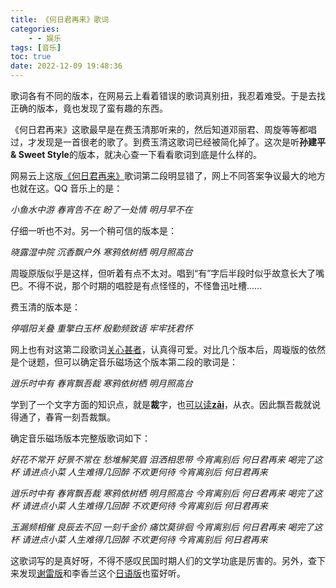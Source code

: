 ```yaml
---
title: 《何日君再来》歌词
categories:
    - - 娱乐
tags: [音乐]
toc: true
date: 2022-12-09 19:48:36
---
```


歌词各有不同的版本，在网易云上看着错误的歌词真别扭，我忍着难受。于是去找正确的版本，竟也发现了蛮有趣的东西。

<!-- more -->

《何日君再来》这歌最早是在费玉清那听来的，然后知道邓丽君、周旋等等都唱过，才发现是一首很老的歌了。到费玉清这歌词已经被简化掉了。这次是听**孙建平 & Sweet Style**的版本，就决心查一下看看歌词到底是什么样的。

网易云上这版[《何日君再来》](https://music.163.com/#/song?id=379000)歌词第二段明显错了，网上不同答案争议最大的地方也就在这。QQ 音乐上的是：

_小鱼水中游 春宵告不在
盼了一处情 明月早不在_

仔细一听也不对。另一个稍可信的版本是：

_晓露湿中院 沉香飘户外
寒鸦依树栖 明月照高台_

周璇原版似乎是这样，但听着有点不太对。唱到“有”字后半段时似乎故意长大了嘴巴。不得不说，那个时期的唱腔是有点怪怪的，不怪鲁迅吐槽......

费玉清的版本是：

_停唱阳关叠 重擎白玉杯
殷勤频致语 牢牢抚君怀_

网上也有对这第二段歌词[关心甚者](https://www.bilibili.com/read/cv4471625/)，认真得可爱。对比几个版本后，周璇版的依然是个谜题，但可以确定音乐磁场这个版本第二段的歌词是：

_逍乐时中有 春宵飘吾裁
寒鸦依树栖 明月照高台_

学到了一个文字方面的知识点，就是**裁**字，也[可以读**zāi**](https://baike.baidu.com/item/%E8%A3%81/4352280#1_2)，从衣。因此飘吾裁就说得通了，春宵一刻吾裁飘。

确定音乐磁场版本完整版歌词如下：

_好花不常开 好景不常在
愁堆解笑眉 泪洒相思带
今宵离别后 何日君再来
喝完了这杯 请进点小菜
人生难得几回醉 不欢更何待
今宵离别后 何日君再来_

_逍乐时中有 春宵飘吾裁
寒鸦依树栖 明月照高台
今宵离别后 何日君再来
喝完了这杯 请进点小菜
人生难得几回醉 不欢更何待
今宵离别后 何日君再来_

_玉漏频相催 良辰去不回
一刻千金价 痛饮莫徘徊
今宵离别后 何日君再来
喝完了这杯 请进点小菜
人生难得几回醉 不欢更何待
今宵离别后 何日君再来_

这歌词写的是真好呀，不得不感叹民国时期人们的文学功底是厉害的。另外，查下来发现[谢雷版](https://music.163.com/#/song?id=1868448262)和李香兰这个[日语版](https://music.163.com/#/song?id=1459296575)也蛮好听。
